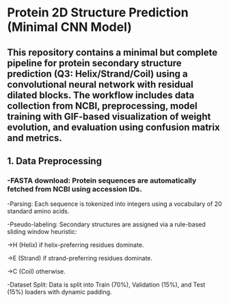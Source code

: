 # Protein 2D Structure Prediction (Minimal CNN Model)

## This repository contains a minimal but complete pipeline for protein secondary structure prediction (Q3: Helix/Strand/Coil) using a convolutional neural network with residual dilated blocks. The workflow includes data collection from NCBI, preprocessing, model training with GIF-based visualization of weight evolution, and evaluation using confusion matrix and metrics.
## 1. Data Preprocessing

  ### -FASTA download: Protein sequences are automatically fetched from NCBI using accession IDs.

-Parsing: Each sequence is tokenized into integers using a vocabulary of 20 standard amino acids.

-Pseudo-labeling: Secondary structures are assigned via a rule-based sliding window heuristic:

  ->H (Helix) if helix-preferring residues dominate.

  ->E (Strand) if strand-preferring residues dominate.

  ->C (Coil) otherwise.

-Dataset Split: Data is split into Train (70%), Validation (15%), and Test (15%) loaders with dynamic padding.

